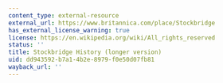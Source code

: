 ```yaml
---
content_type: external-resource
external_url: https://www.britannica.com/place/Stockbridge
has_external_license_warning: true
license: https://en.wikipedia.org/wiki/All_rights_reserved
status: ''
title: Stockbridge History (longer version)
uid: dd943592-b7a1-4b2e-8979-f0e50d07fb81
wayback_url: ''
---
```

